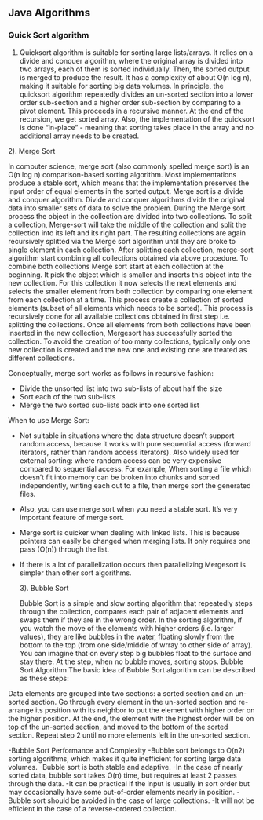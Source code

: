 ## Java Algorithms

### Quick Sort algorithm

1. Quicksort algorithm is suitable for sorting large lists/arrays. It relies on a divide and conquer algorithm, where the original array is divided into two arrays, each of them is sorted individually. Then, the sorted output is merged to produce the result. It has a complexity of about O(n log n), making it suitable for sorting big data volumes. In principle, the quicksort algorithm repeatedly divides an un-sorted section into a lower order sub-section and a higher order sub-section by comparing to a pivot element. This proceeds in a recursive manner. At the end of the recursion, we get sorted array. Also, the implementation of the quicksort is done “in-place” - meaning that sorting takes place in the array and no additional array needs to be created.

2). Merge Sort

In computer science, merge sort (also commonly spelled merge sort) is an O(n log n) comparison-based sorting algorithm. Most implementations produce a stable sort, which means that the implementation preserves the input order of equal elements in the sorted output. Merge sort is a divide and conquer algorithm. Divide and conquer algorithms divide the original data into smaller sets of data to solve the problem. During the Merge sort process the object in the collection are divided into two collections. To split a collection, Merge-sort will take the middle of the collection and split the collection into its left and its right part. The resulting collections are again recursively splitted via the Merge sort algorithm until they are broke to single element in each collection. After splitting each collection, merge-sort algorithm start combining all collections obtained via above procedure. To combine both collections Merge sort start at each collection at the beginning. It pick the object which is smaller and inserts this object into the new collection. For this collection it now selects the next elements and selects the smaller element from both collection by comparing one element from each collection at a time. This process create a collection of sorted elements (subset of all elements which needs to be sorted). This process is recursively done for all available collections obtained in first step i.e. splitting the collections. Once all elements from both collections have been inserted in the new collection, Mergesort has successfully sorted the collection. To avoid the creation of too many collections, typically only one new collection is created and the new one and existing one are treated as different collections.

Conceptually, merge sort works as follows in recursive fashion:

- Divide the unsorted list into two sub-lists of about half the size
- Sort each of the two sub-lists
- Merge the two sorted sub-lists back into one sorted list

When to use Merge Sort:

- Not suitable in situations where the data structure doesn’t support random access, because it works with pure sequential access (forward iterators, rather than random access iterators). Also widely used for external sorting: where random access can be very expensive compared to sequential access. For example, When sorting a file which doesn’t fit into memory can be broken into chunks and sorted independently, writing each out to a file, then merge sort the generated files.

- Also, you can use merge sort when you need a stable sort. It’s very important feature of merge sort.
- Merge sort is quicker when dealing with linked lists. This is because pointers can easily be changed when merging lists. It only requires one pass (O(n)) through the list.
- If there is a lot of parallelization occurs then parallelizing Mergesort is simpler than other sort algorithms.

  3). Bubble Sort

  Bubble Sort is a simple and slow sorting algorithm that repeatedly steps through the collection, compares each pair of adjacent elements and swaps them if they are in the wrong order. In the sorting algorithm, if you watch the move of the elements with higher orders (i.e. larger values), they are like bubbles in the water, floating slowly from the bottom to the top (from one side/middle of wrray to other side of array). You can imagine that on every step big bubbles float to the surface and stay there. At the step, when no bubble moves, sorting stops.
  Bubble Sort Algorithm The basic idea of Bubble Sort algorithm can be described as these steps:

Data elements are grouped into two sections: a sorted section and an un-sorted section.
Go through every element in the un-sorted section and re-arrange its position with its neighbor to put the element with higher order on the higher position. At the end, the element with the highest order will be on top of the un-sorted section, and moved to the bottom of the sorted section.
Repeat step 2 until no more elements left in the un-sorted section.

-Bubble Sort Performance and Complexity
-Bubble sort belongs to O(n2) sorting algorithms, which makes it quite inefficient for sorting large data volumes.
-Bubble sort is both stable and adaptive.
-In the case of nearly sorted data, bubble sort takes O(n) time, but requires at least 2 passes through the data.
-It can be practical if the input is usually in sort order but may occasionally have some out-of-order elements nearly in position.
-Bubble sort should be avoided in the case of large collections.
-It will not be efficient in the case of a reverse-ordered collection.
